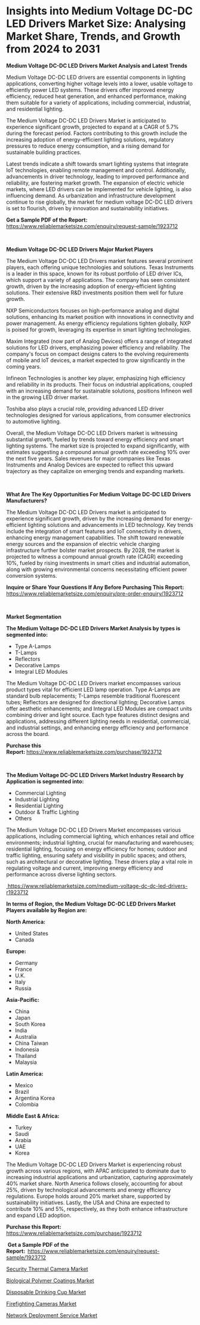 <p><h1>Insights into Medium Voltage DC-DC LED Drivers Market Size: Analysing Market Share, Trends, and Growth from 2024 to 2031</h1></p><p><strong>Medium Voltage DC-DC LED Drivers Market Analysis and Latest Trends</strong></p>
<p><p>Medium Voltage DC-DC LED drivers are essential components in lighting applications, converting higher voltage levels into a lower, usable voltage to efficiently power LED systems. These drivers offer improved energy efficiency, reduced heat generation, and enhanced performance, making them suitable for a variety of applications, including commercial, industrial, and residential lighting.</p><p>The Medium Voltage DC-DC LED Drivers Market is anticipated to experience significant growth, projected to expand at a CAGR of 5.7% during the forecast period. Factors contributing to this growth include the increasing adoption of energy-efficient lighting solutions, regulatory pressures to reduce energy consumption, and a rising demand for sustainable building practices.</p><p>Latest trends indicate a shift towards smart lighting systems that integrate IoT technologies, enabling remote management and control. Additionally, advancements in driver technology, leading to improved performance and reliability, are fostering market growth. The expansion of electric vehicle markets, where LED drivers can be implemented for vehicle lighting, is also influencing demand. As urbanization and infrastructure development continue to rise globally, the market for medium voltage DC-DC LED drivers is set to flourish, driven by innovation and sustainability initiatives.</p></p>
<p><strong>Get a Sample PDF of the Report:&nbsp;</strong> <a href="https://www.reliablemarketsize.com/enquiry/request-sample/1923712?utm_campaign=1167&utm_medium=2&utm_source=Github&utm_content=ia&utm_term=24102024&utm_id=medium-voltage-dc-dc-led-drivers">https://www.reliablemarketsize.com/enquiry/request-sample/1923712</a></p>
<p>&nbsp;</p>
<p><strong>Medium Voltage DC-DC LED Drivers Major Market Players</strong></p>
<p><p>The Medium Voltage DC-DC LED Drivers market features several prominent players, each offering unique technologies and solutions. Texas Instruments is a leader in this space, known for its robust portfolio of LED driver ICs, which support a variety of applications. The company has seen consistent growth, driven by the increasing adoption of energy-efficient lighting solutions. Their extensive R&D investments position them well for future growth.</p><p>NXP Semiconductors focuses on high-performance analog and digital solutions, enhancing its market position with innovations in connectivity and power management. As energy efficiency regulations tighten globally, NXP is poised for growth, leveraging its expertise in smart lighting technologies.</p><p>Maxim Integrated (now part of Analog Devices) offers a range of integrated solutions for LED drivers, emphasizing power efficiency and reliability. The company's focus on compact designs caters to the evolving requirements of mobile and IoT devices, a market expected to grow significantly in the coming years.</p><p>Infineon Technologies is another key player, emphasizing high efficiency and reliability in its products. Their focus on industrial applications, coupled with an increasing demand for sustainable solutions, positions Infineon well in the growing LED driver market.</p><p>Toshiba also plays a crucial role, providing advanced LED driver technologies designed for various applications, from consumer electronics to automotive lighting. </p><p>Overall, the Medium Voltage DC-DC LED Drivers market is witnessing substantial growth, fueled by trends toward energy efficiency and smart lighting systems. The market size is projected to expand significantly, with estimates suggesting a compound annual growth rate exceeding 10% over the next five years. Sales revenues for major companies like Texas Instruments and Analog Devices are expected to reflect this upward trajectory as they capitalize on emerging trends and expanding markets.</p></p>
<p>&nbsp;</p>
<p><strong>What Are The Key Opportunities For Medium Voltage DC-DC LED Drivers Manufacturers?</strong></p>
<p><p>The Medium Voltage DC-DC LED Drivers market is anticipated to experience significant growth, driven by the increasing demand for energy-efficient lighting solutions and advancements in LED technology. Key trends include the integration of smart features and IoT connectivity in drivers, enhancing energy management capabilities. The shift toward renewable energy sources and the expansion of electric vehicle charging infrastructure further bolster market prospects. By 2028, the market is projected to witness a compound annual growth rate (CAGR) exceeding 10%, fueled by rising investments in smart cities and industrial automation, along with growing environmental concerns necessitating efficient power conversion systems.</p></p>
<p><strong>Inquire or Share Your Questions If Any Before Purchasing This Report:</strong> <a href="https://www.reliablemarketsize.com/enquiry/pre-order-enquiry/1923712?utm_campaign=1167&utm_medium=2&utm_source=Github&utm_content=ia&utm_term=24102024&utm_id=medium-voltage-dc-dc-led-drivers">https://www.reliablemarketsize.com/enquiry/pre-order-enquiry/1923712</a></p>
<p>&nbsp;</p>
<p><strong>Market Segmentation</strong></p>
<p><strong>The Medium Voltage DC-DC LED Drivers Market Analysis by types is segmented into:</strong></p>
<p><ul><li>Type A-Lamps</li><li>T-Lamps</li><li>Reflectors</li><li>Decorative Lamps</li><li>Integral LED Modules</li></ul></p>
<p><p>The Medium Voltage DC-DC LED Drivers market encompasses various product types vital for efficient LED lamp operation. Type A-Lamps are standard bulb replacements; T-Lamps resemble traditional fluorescent tubes; Reflectors are designed for directional lighting; Decorative Lamps offer aesthetic enhancements; and Integral LED Modules are compact units combining driver and light source. Each type features distinct designs and applications, addressing different lighting needs in residential, commercial, and industrial settings, and enhancing energy efficiency and performance across the board.</p></p>
<p><strong>Purchase this Report:&nbsp;</strong><a href="https://www.reliablemarketsize.com/purchase/1923712?utm_campaign=1167&utm_medium=2&utm_source=Github&utm_content=ia&utm_term=24102024&utm_id=medium-voltage-dc-dc-led-drivers">https://www.reliablemarketsize.com/purchase/1923712</a></p>
<p>&nbsp;</p>
<p><strong>The Medium Voltage DC-DC LED Drivers Market Industry Research by Application is segmented into:</strong></p>
<p><ul><li>Commercial Lighting</li><li>Industrial Lighting</li><li>Residential Lighting</li><li>Outdoor & Traffic Lighting</li><li>Others</li></ul></p>
<p><p>The Medium Voltage DC-DC LED Drivers Market encompasses various applications, including commercial lighting, which enhances retail and office environments; industrial lighting, crucial for manufacturing and warehouses; residential lighting, focusing on energy efficiency for homes; outdoor and traffic lighting, ensuring safety and visibility in public spaces; and others, such as architectural or decorative lighting. These drivers play a vital role in regulating voltage and current, improving energy efficiency and performance across diverse lighting sectors.</p></p>
<p><a href="https://www.reliablemarketsize.com/medium-voltage-dc-dc-led-drivers-r1923712?utm_campaign=1167&utm_medium=2&utm_source=Github&utm_content=ia&utm_term=24102024&utm_id=medium-voltage-dc-dc-led-drivers">&nbsp;https://www.reliablemarketsize.com/medium-voltage-dc-dc-led-drivers-r1923712</a></p>
<p><strong>In terms of Region, the Medium Voltage DC-DC LED Drivers Market Players available by Region are:</strong></p>
<p>
    <p> <strong> North America: </strong>
        <ul>
            <li>United States</li>
            <li>Canada</li>
        </ul>
        </p> 
    <p> <strong> Europe: </strong>
        <ul>
            <li>Germany</li>
            <li>France</li>
            <li>U.K.</li>
            <li>Italy</li>
            <li>Russia</li>
        </ul>
        </p> 
    <p> <strong> Asia-Pacific: </strong>
        <ul>
            <li>China</li>
            <li>Japan</li>
            <li>South Korea</li>
            <li>India</li>
            <li>Australia</li>
            <li>China Taiwan</li>
            <li>Indonesia</li>
            <li>Thailand</li>
            <li>Malaysia</li>
        </ul>
        </p> 
    <p> <strong> Latin America: </strong>
        <ul>
            <li>Mexico</li>
            <li>Brazil</li>
            <li>Argentina Korea</li>
            <li>Colombia</li>
        </ul>
        </p> 
    <p> <strong> Middle East & Africa: </strong>
        <ul>
            <li>Turkey</li>
            <li>Saudi</li>
            <li>Arabia</li>
            <li>UAE</li>
            <li>Korea</li>
        </ul>
    </p>
    </p>
<p><p>The Medium Voltage DC-DC LED Drivers Market is experiencing robust growth across various regions, with APAC anticipated to dominate due to increasing industrial applications and urbanization, capturing approximately 40% market share. North America follows closely, accounting for about 25%, driven by technological advancements and energy efficiency regulations. Europe holds around 20% market share, supported by sustainability initiatives. Lastly, the USA and China are expected to contribute 10% and 5%, respectively, as they both enhance infrastructure and expand LED adoption.</p></p>
<p><strong>Purchase this Report: </strong><a href="https://www.reliablemarketsize.com/purchase/1923712?utm_campaign=1167&utm_medium=2&utm_source=Github&utm_content=ia&utm_term=24102024&utm_id=medium-voltage-dc-dc-led-drivers">https://www.reliablemarketsize.com/purchase/1923712</a></p>
<p>&nbsp;<strong>Get a Sample PDF of the Report:&nbsp;&nbsp;</strong><a href="https://www.reliablemarketsize.com/enquiry/request-sample/1923712?utm_campaign=1167&utm_medium=2&utm_source=Github&utm_content=ia&utm_term=24102024&utm_id=medium-voltage-dc-dc-led-drivers">https://www.reliablemarketsize.com/enquiry/request-sample/1923712</a></p>
<p><strong></strong></p>
<p><p><a href="https://issuu.com/reportprime-2/docs/security-thermal-camera-market-size_e88c8a07165629?utm_campaign=1167&utm_medium=2&utm_source=Github&utm_content=ia&utm_term=24102024&utm_id=medium-voltage-dc-dc-led-drivers">Security Thermal Camera Market</a></p><p><a href="https://github.com/brunafxh5tru/Market-Research-Report-List-1/blob/main/biological-polymer-coatings-market.md?utm_campaign=1167&utm_medium=2&utm_source=Github&utm_content=ia&utm_term=24102024&utm_id=medium-voltage-dc-dc-led-drivers">Biological Polymer Coatings Market</a></p><p><a href="https://www.linkedin.com/pulse/deep-dive-disposable-drinking-cup-market-itstrends-segmentation-bgmff?utm_campaign=1167&utm_medium=2&utm_source=Github&utm_content=ia&utm_term=24102024&utm_id=medium-voltage-dc-dc-led-drivers">Disposable Drinking Cup Market</a></p><p><a href="https://issuu.com/reportprime-2/docs/firefighting-cameras-market-size-20_cd7f42a9b9fa94?utm_campaign=1167&utm_medium=2&utm_source=Github&utm_content=ia&utm_term=24102024&utm_id=medium-voltage-dc-dc-led-drivers">Firefighting Cameras Market</a></p><p><a href="https://www.linkedin.com/pulse/market-dynamics-future-trends-global-network-deployment-service-avamc?utm_campaign=1167&utm_medium=2&utm_source=Github&utm_content=ia&utm_term=24102024&utm_id=medium-voltage-dc-dc-led-drivers">Network Deployment Service Market</a></p></p>